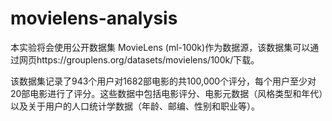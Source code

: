 # movielens-analysis

本实验将会使用公开数据集 MovieLens (ml-100k)作为数据源，该数据集可以通过网页https://grouplens.org/datasets/movielens/100k/下载。

该数据集记录了943个用户对1682部电影的共100,000个评分，每个用户至少对20部电影进行了评分。这些数据中包括电影评分、电影元数据（风格类型和年代）以及关于用户的人口统计学数据（年龄、邮编、性别和职业等）。
